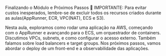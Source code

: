Finalizando o Módulo e Próximos Passos
🚨 IMPORTANTE: Para evitar custos inesperados, lembre-se de excluir todos os recursos criados durante as aulas(AppRunner, ECR, VPC(NAT), ECS e S3).

Nesta aula, exploramos como rodar uma aplicação na AWS, começando com o AppRunner e avançando para o ECS, um orquestrador de containers. Discutimos VPCs, subnets, e como configurar o acesso externo. Também falamos sobre load balancers e target groups. Nos próximos passos, vamos abordar o deploy de um front-end e a observabilidade das aplicações.
